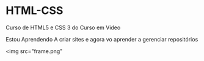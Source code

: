 # HTML-CSS
 Curso de HTML5 e CSS 3 do Curso em Video

 Estou Aprendendo A criar sites e agora vo aprender a gerenciar repositórios

 <img src="frame.png"